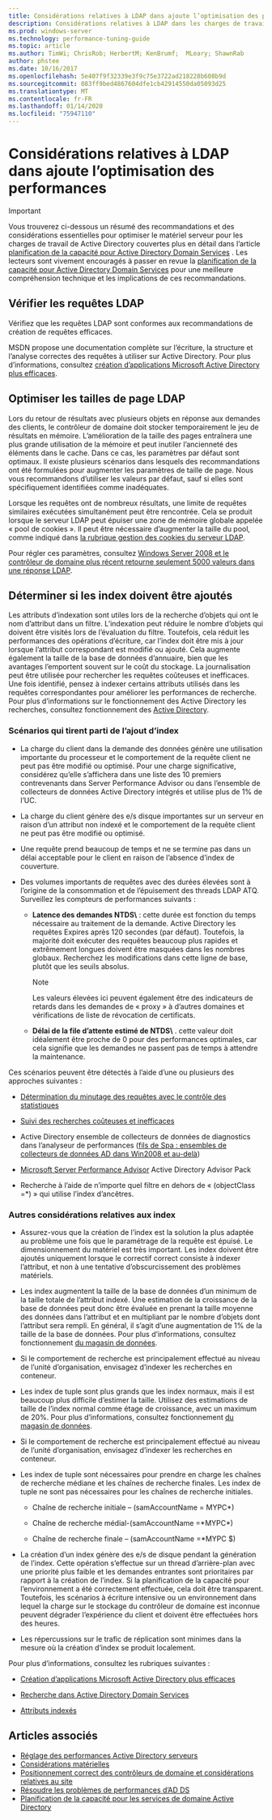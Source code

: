 ```yaml
---
title: Considérations relatives à LDAP dans ajoute l’optimisation des performances
description: Considérations relatives à LDAP dans les charges de travail Active Directory
ms.prod: windows-server
ms.technology: performance-tuning-guide
ms.topic: article
ms.author: TimWi; ChrisRob; HerbertM; KenBrumf;  MLeary; ShawnRab
author: phstee
ms.date: 10/16/2017
ms.openlocfilehash: 5e407f9f32339e3f9c75e3722ad218228b608b9d
ms.sourcegitcommit: 083ff9bed4867604dfe1cb42914550da05093d25
ms.translationtype: MT
ms.contentlocale: fr-FR
ms.lasthandoff: 01/14/2020
ms.locfileid: "75947110"
---
```

# <a name="ldap-considerations-in-adds-performance-tuning"></a>Considérations relatives à LDAP dans ajoute l’optimisation des performances

> [!IMPORTANT]
> Vous trouverez ci-dessous un résumé des recommandations et des considérations essentielles pour optimiser le matériel serveur pour les charges de travail de Active Directory couvertes plus en détail dans l’article [planification de la capacité pour Active Directory Domain Services](https://go.microsoft.com/fwlink/?LinkId=324566) . Les lecteurs sont vivement encouragés à passer en revue la [planification de la capacité pour Active Directory Domain Services](https://go.microsoft.com/fwlink/?LinkId=324566) pour une meilleure compréhension technique et les implications de ces recommandations.

## <a name="verify-ldap-queries"></a>Vérifier les requêtes LDAP

Vérifiez que les requêtes LDAP sont conformes aux recommandations de création de requêtes efficaces.

MSDN propose une documentation complète sur l’écriture, la structure et l’analyse correctes des requêtes à utiliser sur Active Directory. Pour plus d’informations, consultez [création d’applications Microsoft Active Directory plus efficaces](https://msdn.microsoft.com/library/ms808539.aspx).

## <a name="optimize-ldap-page-sizes"></a>Optimiser les tailles de page LDAP

Lors du retour de résultats avec plusieurs objets en réponse aux demandes des clients, le contrôleur de domaine doit stocker temporairement le jeu de résultats en mémoire. L’amélioration de la taille des pages entraînera une plus grande utilisation de la mémoire et peut inutiler l’ancienneté des éléments dans le cache. Dans ce cas, les paramètres par défaut sont optimaux. Il existe plusieurs scénarios dans lesquels des recommandations ont été formulées pour augmenter les paramètres de taille de page. Nous vous recommandons d’utiliser les valeurs par défaut, sauf si elles sont spécifiquement identifiées comme inadéquates.

Lorsque les requêtes ont de nombreux résultats, une limite de requêtes similaires exécutées simultanément peut être rencontrée.  Cela se produit lorsque le serveur LDAP peut épuiser une zone de mémoire globale appelée « pool de cookies ».  Il peut être nécessaire d’augmenter la taille du pool, comme indiqué dans [la rubrique gestion des cookies du serveur LDAP](https://technet.microsoft.com/windows-server-docs/identity/ad-ds/manage/how-ldap-server-cookies-are-handled).

Pour régler ces paramètres, consultez [Windows Server 2008 et le contrôleur de domaine plus récent retourne seulement 5000 valeurs dans une réponse LDAP](https://support.microsoft.com/kb/2009267).

## <a name="determine-whether-to-add-indices"></a>Déterminer si les index doivent être ajoutés

Les attributs d’indexation sont utiles lors de la recherche d’objets qui ont le nom d’attribut dans un filtre. L’indexation peut réduire le nombre d’objets qui doivent être visités lors de l’évaluation du filtre. Toutefois, cela réduit les performances des opérations d’écriture, car l’index doit être mis à jour lorsque l’attribut correspondant est modifié ou ajouté. Cela augmente également la taille de la base de données d’annuaire, bien que les avantages l’emportent souvent sur le coût du stockage. La journalisation peut être utilisée pour rechercher les requêtes coûteuses et inefficaces. Une fois identifié, pensez à indexer certains attributs utilisés dans les requêtes correspondantes pour améliorer les performances de recherche. Pour plus d’informations sur le fonctionnement des Active Directory les recherches, consultez fonctionnement des [Active Directory](https://technet.microsoft.com/library/cc755809.aspx).

### <a name="scenarios-that-benefit-in-adding-indices"></a>Scénarios qui tirent parti de l’ajout d’index

-   La charge du client dans la demande des données génère une utilisation importante du processeur et le comportement de la requête client ne peut pas être modifié ou optimisé. Pour une charge significative, considérez qu’elle s’affichera dans une liste des 10 premiers contrevenants dans Server Performance Advisor ou dans l’ensemble de collecteurs de données Active Directory intégrés et utilise plus de 1% de l’UC.

-   La charge du client génère des e/s disque importantes sur un serveur en raison d’un attribut non indexé et le comportement de la requête client ne peut pas être modifié ou optimisé.

-   Une requête prend beaucoup de temps et ne se termine pas dans un délai acceptable pour le client en raison de l’absence d’index de couverture.

- Des volumes importants de requêtes avec des durées élevées sont à l’origine de la consommation et de l’épuisement des threads LDAP ATQ. Surveillez les compteurs de performances suivants :

    - **Latence des demandes NTDS\\** : cette durée est fonction du temps nécessaire au traitement de la demande. Active Directory les requêtes Expires après 120 secondes (par défaut). Toutefois, la majorité doit exécuter des requêtes beaucoup plus rapides et extrêmement longues doivent être masquées dans les nombres globaux. Recherchez les modifications dans cette ligne de base, plutôt que les seuils absolus.

        > [!NOTE]
        > Les valeurs élevées ici peuvent également être des indicateurs de retards dans les demandes de « proxy » à d’autres domaines et vérifications de liste de révocation de certificats.

    - **Délai de la file d’attente estimé de NTDS\\** . cette valeur doit idéalement être proche de 0 pour des performances optimales, car cela signifie que les demandes ne passent pas de temps à attendre la maintenance.

Ces scénarios peuvent être détectés à l’aide d’une ou plusieurs des approches suivantes :

-   [Détermination du minutage des requêtes avec le contrôle des statistiques](https://msdn.microsoft.com/library/ms808539.aspx)

-   [Suivi des recherches coûteuses et inefficaces](https://msdn.microsoft.com/library/ms808539.aspx)

-   Active Directory ensemble de collecteurs de données de diagnostics dans l’analyseur de performances ([fils de Spa : ensembles de collecteurs de données AD dans Win2008 et au-delà](https://blogs.technet.com/b/askds/archive/2010/06/08/son-of-spa-ad-data-collector-sets-in-win2008-and-beyond.aspx))

-   [Microsoft Server Performance Advisor](../../../server-performance-advisor/microsoft-server-performance-advisor.md) Active Directory Advisor Pack

-   Recherche à l’aide de n’importe quel filtre en dehors de « (objectClass =\*) » qui utilise l’index d’ancêtres.

### <a name="other-index-considerations"></a>Autres considérations relatives aux index

-   Assurez-vous que la création de l’index est la solution la plus adaptée au problème une fois que le paramétrage de la requête est épuisé. Le dimensionnement du matériel est très important. Les index doivent être ajoutés uniquement lorsque le correctif correct consiste à indexer l’attribut, et non à une tentative d’obscurcissement des problèmes matériels.

-   Les index augmentent la taille de la base de données d’un minimum de la taille totale de l’attribut indexé. Une estimation de la croissance de la base de données peut donc être évaluée en prenant la taille moyenne des données dans l’attribut et en multipliant par le nombre d’objets dont l’attribut sera rempli. En général, il s’agit d’une augmentation de 1% de la taille de la base de données. Pour plus d’informations, consultez fonctionnement [du magasin de données](https://technet.microsoft.com/library/cc772829.aspx).

-   Si le comportement de recherche est principalement effectué au niveau de l’unité d’organisation, envisagez d’indexer les recherches en conteneur.

-   Les index de tuple sont plus grands que les index normaux, mais il est beaucoup plus difficile d’estimer la taille. Utilisez des estimations de taille de l’index normal comme étage de croissance, avec un maximum de 20%. Pour plus d’informations, consultez fonctionnement [du magasin de données](https://technet.microsoft.com/library/cc772829.aspx).

-   Si le comportement de recherche est principalement effectué au niveau de l’unité d’organisation, envisagez d’indexer les recherches en conteneur.

-   Les index de tuple sont nécessaires pour prendre en charge les chaînes de recherche médiane et les chaînes de recherche finales. Les index de tuple ne sont pas nécessaires pour les chaînes de recherche initiales.

    -   Chaîne de recherche initiale – (samAccountName = MYPC\*)

    -   Chaîne de recherche médial-(samAccountName =\*MYPC\*)

    -   Chaîne de recherche finale – (samAccountName =\*MYPC $)

-   La création d’un index génère des e/s de disque pendant la génération de l’index. Cette opération s’effectue sur un thread d’arrière-plan avec une priorité plus faible et les demandes entrantes sont prioritaires par rapport à la création de l’index. Si la planification de la capacité pour l’environnement a été correctement effectuée, cela doit être transparent. Toutefois, les scénarios à écriture intensive ou un environnement dans lequel la charge sur le stockage du contrôleur de domaine est inconnue peuvent dégrader l’expérience du client et doivent être effectuées hors des heures.

-   Les répercussions sur le trafic de réplication sont minimes dans la mesure où la création d’index se produit localement.

Pour plus d’informations, consultez les rubriques suivantes :

-   [Création d’applications Microsoft Active Directory plus efficaces](https://msdn.microsoft.com/library/ms808539.aspx)

-   [Recherche dans Active Directory Domain Services](https://msdn.microsoft.com/library/aa746427.aspx)

-   [Attributs indexés](https://msdn.microsoft.com/library/windows/desktop/ms677112.aspx)

## <a name="see-also"></a>Articles associés

- [Réglage des performances Active Directory serveurs](index.md)
- [Considérations matérielles](hardware-considerations.md)
- [Positionnement correct des contrôleurs de domaine et considérations relatives au site](site-definition-considerations.md)
- [Résoudre les problèmes de performances d’AD DS](troubleshoot.md) 
- [Planification de la capacité pour les services de domaine Active Directory](https://go.microsoft.com/fwlink/?LinkId=324566)